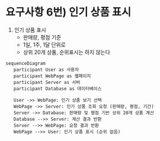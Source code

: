 # 요구사항 6번) 인기 상품 표시

1. 인기 상품 표시
    - 판매량, 평점 기준
    - 1일, 1주, 1달 단위로
    - 상위 20개 상품, 순위표시는 하지 않는다

```mermaid
sequenceDiagram
   participant User as 사용자
   participant WebPage as 웹페이지
   participant Server as 서버
   participant Database as 데이터베이스

   User ->> WebPage: 인기 상품 보기 선택
   WebPage ->> Server: 인기 상품 조회 요청 (판매량, 평점, 기간)
   Server ->> Database: 판매량 및 평점 기반 상위 20개 상품 계산
   Database -->> Server: 계산 결과 반환
   Server -->> WebPage: 요청 결과 반환
   WebPage -->> User: 인기 상품 표시 (순위 없음)
```